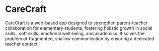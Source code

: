# CareCraft
CareCraft is a web-based app designed to strengthen parent-teacher collaboration for elementary students, fostering holistic growth in social skills , soft skills, emotional well-being, and academics. It solves the problem of fragmented, shallow communication by ensuring a dedicated teacher contact. 
